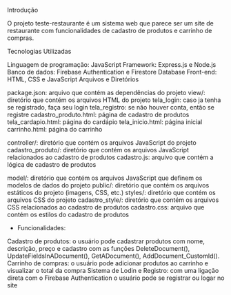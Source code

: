 Introdução

O projeto teste-restaurante é um sistema web que parece ser um site de restaurante com funcionalidades de cadastro de produtos e carrinho de compras.

Tecnologias Utilizadas

Linguagem de programação: JavaScript
Framework: Express.js e Node.js
Banco de dados: Firebase Authentication e Firestore Database
Front-end: HTML, CSS e JavaScript
Arquivos e Diretórios

package.json: arquivo que contém as dependências do projeto
view/: diretório que contém os arquivos HTML do projeto
   tela_login: caso ja tenha se registrado, faça seu login
   tela_registro: se não houver conta, então se registre
   cadastro_produto.html: página de cadastro de produtos
   tela_cardapio.html: página do cardápio
   tela_inicio.html: página inicial
   carrinho.html: página do carrinho
   
controller/: diretório que contém os arquivos JavaScript do projeto
   cadastro_produto/: diretório que contém os arquivos JavaScript relacionados ao cadastro de produtos
   cadastro.js: arquivo que contém a lógica de cadastro de produtos
   
model/: diretório que contém os arquivos JavaScript que definem os modelos de dados do projeto
public/: diretório que contém os arquivos estáticos do projeto (imagens, CSS, etc.)
styles/: diretório que contém os arquivos CSS do projeto
   cadastro_style/: diretório que contém os arquivos CSS relacionados ao cadastro de produtos
cadastro.css: arquivo que contém os estilos do cadastro de produtos
* Funcionalidades:

Cadastro de produtos: o usuário pode cadastrar produtos com nome, descrição, preço e cadastro com as funções DeleteDocument(), UpdateFieldsInADocument(), GetADocument(), AddDocument_CustomId().
Carrinho de compras: o usuário pode adicionar produtos ao carrinho e visualizar o total da compra
Sistema de Lodin e Registro: com uma ligação direta com o Firebase Authentication o usuário pode se registrar ou logar no site



